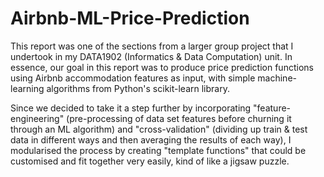 # Airbnb-ML-Price-Prediction

This report was one of the sections from a larger group project that I undertook in my DATA1902 (Informatics & Data Computation) unit. In essence, our goal in this report was to produce price prediction functions using Airbnb accommodation features as input, with simple machine-learning algorithms from Python's scikit-learn library.

Since we decided to take it a step further by incorporating "feature-engineering" (pre-processing of data set features before churning it through an ML algorithm) and "cross-validation" (dividing up train & test data in different ways and then averaging the results of each way), I modularised the process by creating "template functions" that could be customised and fit together very easily, kind of like a jigsaw puzzle.
